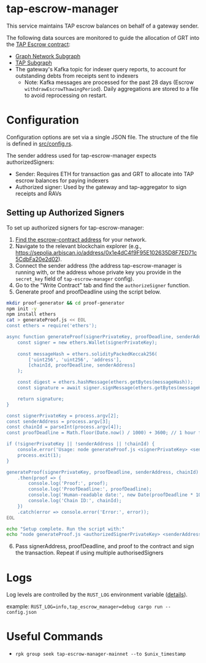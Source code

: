 # tap-escrow-manager

This service maintains TAP escrow balances on behalf of a gateway sender.

The following data sources are monitored to guide the allocation of GRT into the [TAP Escrow contract](https://github.com/semiotic-ai/timeline-aggregation-protocol-contracts):

- [Graph Network Subgraph](https://github.com/graphprotocol/graph-network-subgraph)
- [TAP Subgraph](https://github.com/semiotic-ai/timeline-aggregation-protocol-subgraph)
- The gateway's Kafka topic for indexer query reports, to account for outstanding debts from receipts sent to indexers
  - Note: Kafka messages are processed for the past 28 days (Escrow `withdrawEscrowThawingPeriod`). Daily aggregations are stored to a file to avoid reprocessing on restart.

# Configuration

Configuration options are set via a single JSON file. The structure of the file is defined in [src/config.rs](src/config.rs).

The sender address used for tap-escrow-manager expects authorizedSigners:
- Sender: Requires ETH for transaction gas and GRT to allocate into TAP escrow balances for paying indexers
- Authorized signer: Used by the gateway and tap-aggregator to sign receipts and RAVs

## Setting up Authorized Signers

To set up authorized signers for tap-escrow-manager:

1. [Find the escrow-contract address](https://github.com/semiotic-ai/timeline-aggregation-protocol-contracts/blob/main/addresses.json) for your network.
2. Navigate to the relevant blockchain explorer (e.g., https://sepolia.arbiscan.io/address/0x1e4dC4f9F95E102635D8F7ED71c5CdbFa20e2d02).
3. Connect the sender address (the address tap-escrow-manager is running with, or the address whose private key you provide in the `secret_key` field of `tap-escrow-manager` config).
4. Go to the "Write Contract" tab and find the `authorizeSigner` function.
5. Generate proof and proofDeadline using the script below.

```bash
mkdir proof-generator && cd proof-generator
npm init -y
npm install ethers
cat > generateProof.js << EOL
const ethers = require('ethers');

async function generateProof(signerPrivateKey, proofDeadline, senderAddress, chainId) {
    const signer = new ethers.Wallet(signerPrivateKey);
    
    const messageHash = ethers.solidityPackedKeccak256(
        ['uint256', 'uint256', 'address'],
        [chainId, proofDeadline, senderAddress]
    );

    const digest = ethers.hashMessage(ethers.getBytes(messageHash));
    const signature = await signer.signMessage(ethers.getBytes(messageHash));

    return signature;
}

const signerPrivateKey = process.argv[2];
const senderAddress = process.argv[3];
const chainId = parseInt(process.argv[4]);
const proofDeadline = Math.floor(Date.now() / 1000) + 3600; // 1 hour from now

if (!signerPrivateKey || !senderAddress || !chainId) {
    console.error('Usage: node generateProof.js <signerPrivateKey> <senderAddress> <chainId>');
    process.exit(1);
}

generateProof(signerPrivateKey, proofDeadline, senderAddress, chainId)
    .then(proof => {
        console.log('Proof:', proof);
        console.log('ProofDeadline:', proofDeadline);
        console.log('Human-readable date:', new Date(proofDeadline * 1000).toUTCString());
        console.log('Chain ID:', chainId);
    })
    .catch(error => console.error('Error:', error));
EOL

echo "Setup complete. Run the script with:"
echo "node generateProof.js <authorizedSignerPrivateKey> <senderAddress> <chainId>"
```
6. Pass signerAddress, proofDeadline, and proof to the contract and sign the transaction. Repeat if using multiple authorisedSigners

# Logs

Log levels are controlled by the `RUST_LOG` environment variable ([details](https://docs.rs/env_logger/latest/env_logger/#enabling-logging)).

example: `RUST_LOG=info,tap_escrow_manager=debug cargo run -- config.json`

# Useful Commands

- `rpk group seek tap-escrow-manager-mainnet --to $unix_timestamp`
